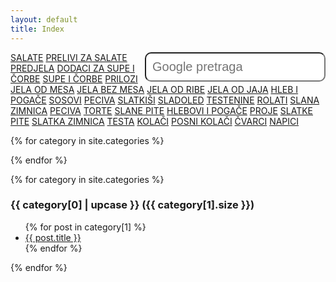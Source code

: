 ```yaml
---
layout: default
title: Index
---
```


<form method="get" id="search-google" action="https://www.google.com/search" target="_blank"><input type="hidden" name="sitesearch" value="superkuvar.com" /><input type="text" name="q" maxlength="255" value="" placeholder="Google pretraga" class="form-control" /></form>
<style>
input{
float: right;
padding: 10px;
border-radius: 10px;
-moz-border-radius: 10px;
-webkit-border-radius: 10px;
font-size: 20px;
}
</style>


<a href="#salate">SALATE</a>
<a href="#Prelivi za salate">PRELIVI ZA SALATE</a>
<a href="#predjela">PREDJELA</a>
<a href="#Dodaci za supe i čorbe">DODACI ZA SUPE I ČORBE</a>
<a href="#supe i čorbe">SUPE I ČORBE</a>
<a href="#prilozi">PRILOZI</a>
<a href="#jela od mesa">JELA OD MESA</a>
<a href="#jela bez mesa">JELA BEZ MESA</a>
<a href="#Jela od ribe">JELA OD RIBE</a>
<a href="#Jela od jaja">JELA OD JAJA</a>
<a href="#hleb i pogače">HLEB I POGAČE</a>
<a href="#Sosovi">SOSOVI</a>
<a href="#Peciva">PECIVA</a>
<a href="#slatkiši">SLATKIŠI</a>
<a href="#Sladoled">SLADOLED</a>
<a href="#Testenine">TESTENINE</a>
<a href="#Rolati">ROLATI</a>
<a href="#Slana zimnica">SLANA ZIMNICA</a>
<a href="#peciva">PECIVA</a>
<a href="#torte">TORTE</a>
<a href="#slane pite">SLANE PITE</a>
<a href="#hlebovi i pogače">HLEBOVI I POGAČE</a>
<a href="#proje">PROJE</a>
<a href="#slatke pite">SLATKE PITE</a>
<a href="#Slatka zimnica">SLATKA ZIMNICA</a>
<a href="#testa">TESTA</a>
<a href="#kolači">KOLAČI</a>
<a href="#posni kolači">POSNI KOLAČI</a>
<a href="#čvarci">ČVARCI</a>
<a href="#napici">NAPICI</a>


{% for category in site.categories %}
<!-- 
  <h3 id="{{ category[0] }}">{{ category[0] | upcase }} ({{ category[1].size }})</h3>
 -->
{% endfor %}


{% for category in site.categories %}
 
  <h3 id="{{ category[0] }}">{{ category[0] | upcase }} ({{ category[1].size }})</h3>
  
  <ul>
    {% for post in category[1] %}
      <li><a href="{{ post.url }}">{{ post.title }}</a></li>
    {% endfor %}
  </ul>
{% endfor %}

